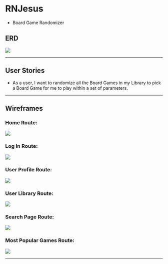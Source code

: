 # RNJesus

- Board Game Randomizer

## ERD

![](IMG/ERD.png)

---

## User Stories

- As a user, I want to randomize all the Board Games in my Library to pick a Board Game for me to play within a set of parameters.

---

## Wireframes

### Home Route:

![](public/assets/IMG/Home-Page.png)

### Log In Route:

![](public/assets/IMG/Log-In.png)

### User Profile Route:

![](public/assets/IMG/User-Profile.png)

### User Library Route:

![](public/assets/IMG/User-Library.png)

### Search Page Route:

![](public/assets/IMG/Search-Page.png)

### Most Popular Games Route:

![](public/assets/IMG/Most-Popular-Games.png)

---
